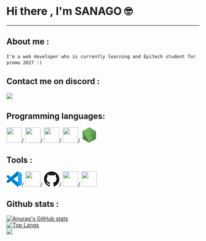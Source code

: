 # Hi there , I'm SANAGO 🤓
---
## About me :
```
I'm a web developer who is currently learning and Epitech student for promo 2027 :)
```
## Contact me on discord :
<img src="https://discord.c99.nl/widget/theme-4/707863977493004399.png">

## Programming languages:
<p>
<img src="https://pluspng.com/img-png/logo-javascript-png-javascript-tutorials-400.png" height=40 width=40>/
<img src="https://logodownload.org/wp-content/uploads/2016/10/html5-logo-8.png" height=40 width=40>/
<img src="https://cdn1.iconfinder.com/data/icons/logotypes/32/badge-css-3-512.png" height=40 width=40>/
<img src="https://sass-lang.com/assets/img/styleguide/seal-color-aef0354c.png" height=40 width=40>/
<img src="https://raw.githubusercontent.com/github/explore/master/topics/nodejs/nodejs.png" height=40 width=40>
</p>

## Tools :

<p>
<img src="https://raw.githubusercontent.com/github/explore/master/topics/visual-studio-code/visual-studio-code.png" height=40 width=40>/
<img src="https://visualstudio.microsoft.com/wp-content/uploads/2021/10/Product-Icon.svg" height=40 width=40>/
<img src="https://raw.githubusercontent.com/github/explore/master/topics/github/github.png" height=40 width=40>/
<img src="https://www.svgrepo.com/show/331488/mongodb.svg" height=40 width=40>/
<img src="https://logosandtypes.com/wp-content/uploads/2020/11/npm.svg" height=40 width=40>
</p>

## Github stats :
[![Anurag's GitHub stats](https://github-readme-stats.vercel.app/api?username=SANAGOdev&show_icons=true&theme=tokyonight)](https://github.com/anuraghazra/github-readme-stats)<br>
[![Top Langs](https://github-readme-stats.vercel.app/api/top-langs/?username=SANAGOdev&theme=tokyonight&layout=compact&langs_count=10)](https://github.com/anuraghazra/github-readme-stats)<br>
![](https://komarev.com/ghpvc/?username=SANAGOdev&style=for-the-badge&color=652451)
